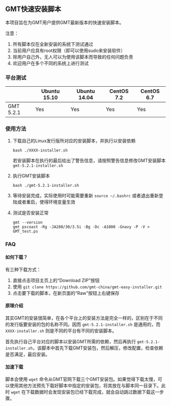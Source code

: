 ## GMT快速安装脚本

本项目旨在为GMT用户提供GMT最新版本的快速安装脚本。

注意：

1. 所有脚本仅在全新安装的系统下测试通过
2. 当前用户应具有root权限（即可以使用sudo来安装软件）
3. 除用户自己外，无人可以为使用该脚本而导致的任何问题负责
4. 欢迎用户在多个不同的系统上进行测试

### 平台测试

|            | Ubuntu 15.10 | Ubuntu 14.04 | CentOS 7.2 | CentOS 6.7 |
|------------|--------------|--------------|------------|------------|
| GMT 5.2.1  |  Yes         |   Yes        |   Yes      |  Yes       |

### 使用方法

1. 下载自己的Linux发行版所对应的安装脚本，并执行以安装依赖

   ~~~
   bash ./XXXX-installer.sh
   ~~~

   若安装脚本在执行的最后给出了警告信息，请按照警告信息修改GMT安装脚本 `gmt-5.2.1-installer.sh`

2. 执行GMT安装脚本

   ~~~
   bash ./gmt-5.2.1-installer.sh
   ~~~

3. 等待安装完成，实际使用时可能需要重新 `source ~/.bashrc` 或者退出重新登陆或者重启，使得环境变量生效

4. 测试是否安装正常

   ~~~
   gmt --version
   gmt pscoast -Rg -JA280/30/3.5i -Bg -Dc -A1000 -Gnavy -P -V > GMT_test.ps
   ~~~

### FAQ

#### 如何下载？

有三种下载方式：

1. 直接点击项目主页上的“Download ZIP”按钮
2. 使用 `git clone https://github.com/gmt-china/gmt-easy-installer.git`
3. 点击要下载的脚本，在新页面的“Raw”按钮上右键保存

#### 原理介绍

其实GMT的安装很简单，在各个平台上的安装方法是完全一样的，区别在于不同的发行版要安装的包的名称不同。因而 `gmt-5.2.1-installer.sh` 是通用的，而 `XXXX-installer.sh` 则是不同的平台有不同的安装脚本。

首先执行自己平台对应的脚本以安装GMT所需的依赖，然后再执行 `gmt-5.2.1-installer.sh`，该脚本中首先下载GMT安装包，然后解压，修改配置，检查依赖是否满足，最后安装。

#### 加速下载

脚本会使用 `wget` 命令从GMT官网下载三个GMT安装包。如果觉得下载太慢，可以使用其他方法预先下载好脚本中指定的安装包，将其放在与脚本同一目录下。此时 `wget` 在下载数据时会发现安装包已经下载完成，就会自动跳过数据下载这一步骤。
